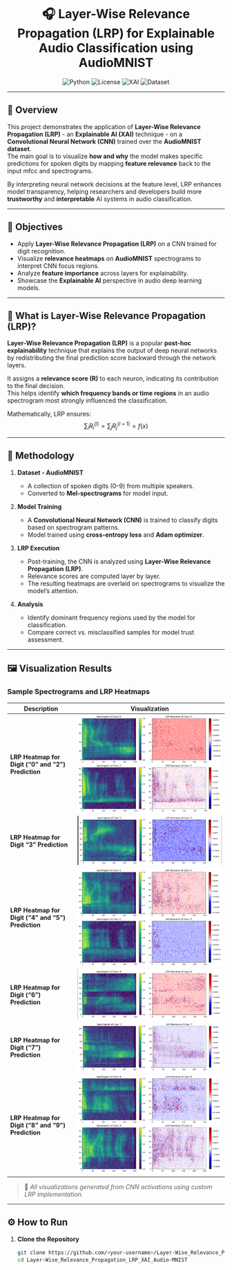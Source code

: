 <h1 align="center">🎧 Layer-Wise Relevance Propagation (LRP) for Explainable Audio Classification using AudioMNIST</h1>

<p align="center">
  <img alt="Python" src="https://img.shields.io/badge/Python-3.8+-blue.svg">
  <img alt="License" src="https://img.shields.io/badge/License-MIT-yellow.svg">
  <img alt="XAI" src="https://img.shields.io/badge/Explainable-AI-orange.svg">
  <img alt="Dataset" src="https://img.shields.io/badge/Dataset-AudioMNIST-blueviolet.svg">
</p>

---

## 📘 Overview
This project demonstrates the application of **Layer-Wise Relevance Propagation (LRP)** - an **Explainable AI (XAI)** technique - on a **Convolutional Neural Network (CNN)** trained over the **AudioMNIST dataset**.  
The main goal is to visualize **how and why** the model makes specific predictions for spoken digits by mapping **feature relevance** back to the input mfcc and spectrograms.

By interpreting neural network decisions at the feature level, LRP enhances model transparency, helping researchers and developers build more **trustworthy** and **interpretable** AI systems in audio classification.

---

## 🎯 Objectives
- Apply **Layer-Wise Relevance Propagation (LRP)** on a CNN trained for digit recognition.  
- Visualize **relevance heatmaps** on **AudioMNIST** spectrograms to interpret CNN focus regions.  
- Analyze **feature importance** across layers for explainability.  
- Showcase the **Explainable AI** perspective in audio deep learning models.

---

## 🧠 What is Layer-Wise Relevance Propagation (LRP)?
**Layer-Wise Relevance Propagation (LRP)** is a popular **post-hoc explainability** technique that explains the output of deep neural networks by redistributing the final prediction score backward through the network layers.

It assigns a **relevance score (R)** to each neuron, indicating its contribution to the final decision.  
This helps identify **which frequency bands or time regions** in an audio spectrogram most strongly influenced the classification.

Mathematically, LRP ensures:  
$$\sum_i R_i^{(l)} = \sum_j R_j^{(l+1)} = f(x)$$

---

## 🧩 Methodology

1. **Dataset - AudioMNIST**
   - A collection of spoken digits (0–9) from multiple speakers.
   - Converted to **Mel-spectrograms** for model input.

2. **Model Training**
   - A **Convolutional Neural Network (CNN)** is trained to classify digits based on spectrogram patterns.
   - Model trained using **cross-entropy loss** and **Adam optimizer**.

3. **LRP Execution**
   - Post-training, the CNN is analyzed using **Layer-Wise Relevance Propagation (LRP)**.
   - Relevance scores are computed layer by layer.
   - The resulting heatmaps are overlaid on spectrograms to visualize the model’s attention.

4. **Analysis**
   - Identify dominant frequency regions used by the model for classification.
   - Compare correct vs. misclassified samples for model trust assessment.

---

## 🖼️ Visualization Results

### Sample Spectrograms and LRP Heatmaps

| Description | Visualization |
|--------------|----------------|
| **LRP Heatmap for Digit (“0” and “2”) Prediction** | ![Image](lrp_0_2.png) |
| **LRP Heatmap for Digit “3” Prediction** | ![Image](lrp_3.png) |
| **LRP Heatmap for Digit (“4” and “5”) Prediction** | ![Image](lrp_4_5.png) |
| **LRP Heatmap for Digit (“6”) Prediction** | ![Image](lrp_6.png) |
| **LRP Heatmap for Digit (“7”) Prediction** | ![Image](lrp_7.png) |
| **LRP Heatmap for Digit (“8” and “9”) Prediction** | ![Image](lrp_8_9.png) |

> 🧩 *All visualizations generated from CNN activations using custom LRP implementation.*

---

## ⚙️ How to Run

1. **Clone the Repository**
   ```bash
   git clone https://github.com/<your-username>/Layer-Wise_Relevance_Propagation_LRP_XAI_Audio-MNIST.git
   cd Layer-Wise_Relevance_Propagation_LRP_XAI_Audio-MNIST
